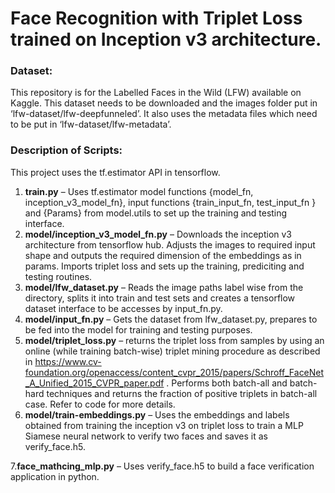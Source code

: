 # Face Recognition with Triplet Loss trained on Inception v3 architecture.


### Dataset: 
This repository is for the Labelled Faces in the Wild (LFW) available on Kaggle. This dataset needs to be downloaded and the images folder put in ‘lfw-dataset/lfw-deepfunneled’. It also uses the metadata files which need to be put in ‘lfw-dataset/lfw-metadata’.

### Description of Scripts: 

This project uses the tf.estimator API in tensorflow.

1.	__train.py__ – Uses tf.estimator model functions {model_fn, inception_v3_model_fn}, input functions {train_input_fn, test_input_fn } and {Params} from model.utils to set up the training and testing interface.
2.	__model/inception_v3_model_fn.py__ – Downloads the inception v3 architecture from tensorflow hub. Adjusts the images to required input shape and outputs the required dimension of the embeddings as in params. Imports triplet loss and sets up the training, prediciting and testing routines.
3.	__model/lfw_dataset.py__ – Reads the image paths label wise from the directory, splits it into train and test sets and creates a tensorflow dataset interface to be accesses by input_fn.py.
4.	__model/input_fn.py__ – Gets the dataset from lfw_dataset.py, prepares to be fed into the model for training and testing purposes.
5.	__model/triplet_loss.py__ – returns the triplet loss from samples by using an online (while training batch-wise) triplet mining procedure as described in https://www.cv-foundation.org/openaccess/content_cvpr_2015/papers/Schroff_FaceNet_A_Unified_2015_CVPR_paper.pdf . Performs both batch-all and batch-hard techniques and returns the fraction of positive triplets in batch-all case. Refer to code for more details.
6.	__model/train-embeddings.py__ – Uses the embeddings and labels obtained from training the inception v3 on triplet loss to train a MLP Siamese neural network to verify two faces and saves it as verify_face.h5.

7.__face_mathcing_mlp.py__ – Uses verify_face.h5 to build a face verification application in python.



